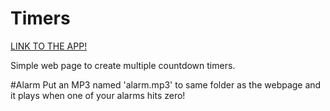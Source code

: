# Timers
[LINK TO THE APP!](http://htmlpreview.github.io/?https://github.com/Urauth/Timers/blob/master/timers.html)

Simple web page to create multiple countdown timers.

#Alarm
Put an MP3 named 'alarm.mp3' to same folder as the webpage and it plays when one of your alarms hits zero!

